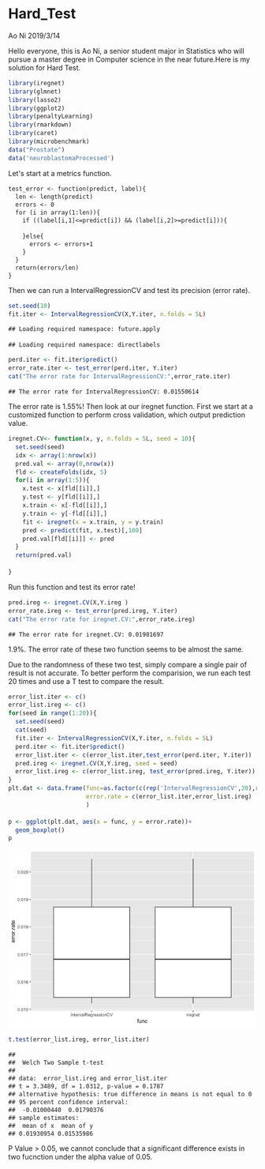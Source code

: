 Hard\_Test
================
Ao Ni
2019/3/14

Hello everyone, this is Ao Ni, a senior student major in Statistics who will pursue a master degree in Computer science in the near future.Here is my solution for Hard Test.

``` r
library(iregnet)
library(glmnet)
library(lasso2)
library(ggplot2)
library(penaltyLearning)
library(rmarkdown)
library(caret)
library(microbenchmark)
data("Prostate")
data('neuroblastomaProcessed')
```

Let's start at a metrics function.

```{r, echo=FALSE}
test_error <- function(predict, label){
  len <- length(predict)
  errors <- 0
  for (i in array(1:len)){
    if ((label[i,1]<=predict[i]) && (label[i,2]>=predict[i])){
      
    }else{
      errors <- errors+1
    }
  }
  return(errors/len)
}
```


Then we can run a IntervalRegressionCV and test its precision (error rate).

``` r
set.seed(10)
fit.iter <- IntervalRegressionCV(X,Y.iter, n.folds = 5L)
```

    ## Loading required namespace: future.apply

    ## Loading required namespace: directlabels

``` r
perd.iter <- fit.iter$predict()
error_rate.iter <- test_error(perd.iter, Y.iter)
cat("The error rate for IntervalRegressionCV:",error_rate.iter)
```

    ## The error rate for IntervalRegressionCV: 0.01550614

The error rate is 1.55%! Then look at our iregnet function. First we start at a customized function to perform cross validation, which output prediction value.

``` r
iregnet.CV<- function(x, y, n.folds = 5L, seed = 10){
  set.seed(seed)
  idx <- array(1:nrow(x))
  pred.val <- array(0,nrow(x))
  fld <- createFolds(idx, 5)
  for(i in array(1:5)){
    x.test <- x[fld[[i]],]
    y.test <- y[fld[[i]],]
    x.train <- x[-fld[[i]],]
    y.train <- y[-fld[[i]],]
    fit <- iregnet(x = x.train, y = y.train)
    pred <- predict(fit, x.test)[,100]
    pred.val[fld[[i]]] <- pred
  }
  return(pred.val)
  
}
```

Run this function and test its error rate!

``` r
pred.ireg <- iregnet.CV(X,Y.ireg )
error_rate.ireg <- test_error(pred.ireg, Y.iter)
cat("The error rate for iregnet.CV:",error_rate.ireg)
```

    ## The error rate for iregnet.CV: 0.01901697

1.9%. The error rate of these two function seems to be almost the same.

Due to the randomness of these two test, simply compare a single pair of result is not accurate. To better perform the comparision, we run each test 20 times and use a T test to compare the result.

``` r
error_list.iter <- c()
error_list.ireg <- c()
for(seed in range(1:20)){
  set.seed(seed)
  cat(seed)
  fit.iter <- IntervalRegressionCV(X,Y.iter, n.folds = 5L)
  perd.iter <- fit.iter$predict()
  error_list.iter <- c(error_list.iter,test_error(perd.iter, Y.iter))
  pred.ireg <- iregnet.CV(X,Y.ireg, seed = seed)
  error_list.ireg <- c(error_list.ireg, test_error(pred.ireg, Y.iter))
}
plt.dat <- data.frame(func=as.factor(c(rep('IntervalRegressionCV',20),rep('iregnet',20))),
                      error.rate = c(error_list.iter,error_list.ireg)
                      )

p <- ggplot(plt.dat, aes(x = func, y = error.rate))+
  geom_boxplot()
p
```

![](GSoC_AoNi_files/figure-markdown_github/boxplot.png)

``` r
t.test(error_list.ireg, error_list.iter)
```

    ## 
    ##  Welch Two Sample t-test
    ## 
    ## data:  error_list.ireg and error_list.iter
    ## t = 3.3489, df = 1.0312, p-value = 0.1787
    ## alternative hypothesis: true difference in means is not equal to 0
    ## 95 percent confidence interval:
    ##  -0.01000440  0.01790376
    ## sample estimates:
    ##  mean of x  mean of y 
    ## 0.01930954 0.01535986

P Value > 0.05, we cannot conclude that a significant difference exists in two fucnction under the alpha value of 0.05. 
